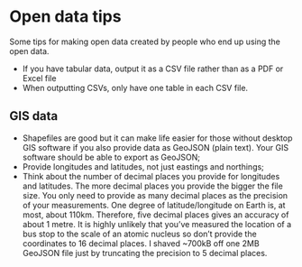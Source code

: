# Open data tips
Some tips for making open data created by people who end up using the open data.

* If you have tabular data, output it as a CSV file rather than as a PDF or Excel file
* When outputting CSVs, only have one table in each CSV file.

## GIS data
* Shapefiles are good but it can make life easier for those without desktop GIS software if you also provide data as GeoJSON (plain text). Your GIS software should be able to export as GeoJSON;
* Provide longitudes and latitudes, not just eastings and northings;
* Think about the number of decimal places you provide for longitudes and latitudes. The more decimal places you provide the bigger the file size. You only need to provide as many decimal places as the precision of your measurements. One degree of latitude/longitude on Earth is, at most, about 110km. Therefore, five decimal places gives an accuracy of about 1 metre. It is highly unlikely that you’ve measured the location of a bus stop to the scale of an atomic nucleus so don’t provide the coordinates to 16 decimal places. I shaved ~700kB off one 2MB GeoJSON file just by truncating the precision to 5 decimal places.
